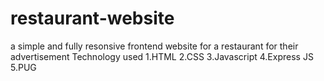 # restaurant-website
a simple and fully resonsive frontend website for a restaurant for their advertisement
Technology used
  1.HTML
  2.CSS
  3.Javascript
  4.Express JS 
  5.PUG
